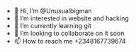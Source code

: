 - 👋 Hi, I’m @Unusualbigman
- 👀 I’m interested in website and hacking
- 🌱 I’m currently learning git
- 💞️ I’m looking to collaborate on it soon
- 📫 How to reach me +2348167739674

<!---
Unusualbigman/Unusualbigman is a ✨ special ✨ repository because its `README.md` (this file) appears on your GitHub profile.
You can click the Preview link to take a look at your changes.
--->

